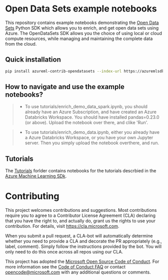 # Open Data Sets example notebooks

This repository contains example notebooks demonstrating the [Open Data Sets](https://azure.microsoft.com/en-us/services/opendatasets/) Python SDK which allows you to enrich, and get open data sets using Azure.  The OpenDataSets SDK allows you the choice of using local or cloud compute resources, while managing and maintaining the complete data from the cloud.

## Quick installation
```sh
pip install azureml-contrib-opendatasets --index-url https://azuremlsdktestpypi.azureedge.net/sdk-release/master/588E708E0DF342C4A80BD954289657CF --extra-index-url https://pypi.python.org/simple
```

## How to navigate and use the example notebooks?

> * To use tutorials/enrich_demo_data_spark.ipynb, you should already have an Azure Subscription, and have created an
>   Azure Databricks Workspace. You should have installed pandas=0.23.0 (or above). Upload the notebook over there, and
>   clike 'Run'.

> * To use tutorials/enrich_demo_data.ipynb, either you already have a Azure Databricks Workspace, or you have your own
>   Jupyter server. Then you simply upload the notebook overthere, and run.


## Tutorials

The [Tutorials](./tutorials) forlder contains notebooks for the tutorials descrbied in the [Azure Machine Learning
SDk](https://review.docs.microsoft.com/en-us/python/api/azureml-contrib-opendatasets/?view=azure-ml-py&branch=dev-azureml).

# Contributing

This project welcomes contributions and suggestions.  Most contributions require you to agree to a
Contributor License Agreement (CLA) declaring that you have the right to, and actually do, grant us
the rights to use your contribution. For details, visit https://cla.microsoft.com.

When you submit a pull request, a CLA-bot will automatically determine whether you need to provide
a CLA and decorate the PR appropriately (e.g., label, comment). Simply follow the instructions
provided by the bot. You will only need to do this once across all repos using our CLA.

This project has adopted the [Microsoft Open Source Code of Conduct](https://opensource.microsoft.com/codeofconduct/).
For more information see the [Code of Conduct FAQ](https://opensource.microsoft.com/codeofconduct/faq/) or
contact [opencode@microsoft.com](mailto:opencode@microsoft.com) with any additional questions or comments.
